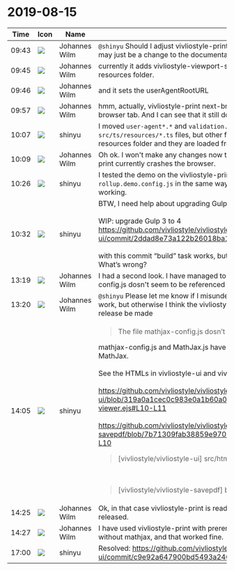# 2019-08-15

|Time|Icon|Name|Message|
|---|---|---|---|
|09:43|![](https://secure.gravatar.com/avatar/4bfb46cf7e0d60e07f9d685589e68267.jpg?s=72&d=https%3A%2F%2Fa.slack-edge.com%2Fdf10d%2Fimg%2Favatars%2Fava_0021-72.png)|Johannes Wilm|`@shinyu` Should I adjust vivliostyle-print so that doesn't add an extra resources folder? It may just be a change to the documentation.|
|09:45|![](https://secure.gravatar.com/avatar/4bfb46cf7e0d60e07f9d685589e68267.jpg?s=72&d=https%3A%2F%2Fa.slack-edge.com%2Fdf10d%2Fimg%2Favatars%2Fava_0021-72.png)|Johannes Wilm|currently it adds vivliostyle-viewport-screen.css and vivliostyle-viewport.css from the resources folder.|
|09:46|![](https://secure.gravatar.com/avatar/4bfb46cf7e0d60e07f9d685589e68267.jpg?s=72&d=https%3A%2F%2Fa.slack-edge.com%2Fdf10d%2Fimg%2Favatars%2Fava_0021-72.png)|Johannes Wilm|and it sets the userAgentRootURL|
|09:57|![](https://secure.gravatar.com/avatar/4bfb46cf7e0d60e07f9d685589e68267.jpg?s=72&d=https%3A%2F%2Fa.slack-edge.com%2Fdf10d%2Fimg%2Favatars%2Fava_0021-72.png)|Johannes Wilm|hmm, actually, vivliostyle-print next-branch doesn't seem to work at all . it crashed the browser tab. And I can see that it still downloads a lot files from the resources-folder.|
|10:07|![](https://avatars.slack-edge.com/2018-04-27/354445776386_e258f5ed5ba887b08668_72.jpg)|shinyu|I moved `user-agent*.*` and `validation.txt` files from the resources folder to the `src/ts/resources/*.ts` files, but other files `vivliostyle-viewport.css` etc. remain in the resources folder and they are loaded from the HTML file.|
|10:09|![](https://secure.gravatar.com/avatar/4bfb46cf7e0d60e07f9d685589e68267.jpg?s=72&d=https%3A%2F%2Fa.slack-edge.com%2Fdf10d%2Fimg%2Favatars%2Fava_0021-72.png)|Johannes Wilm|Oh ok. I won't make any changes now then. But also without this change, vivliostyle-print currently crashes the browser.|
|10:26|![](https://avatars.slack-edge.com/2018-04-27/354445776386_e258f5ed5ba887b08668_72.jpg)|shinyu|I tested the demo on the vivliostyle-print `next` branch — I needed modify `rollup.demo.config.js` in the same way as  `rollup.config.js` (buble -&gt; babel). It seems working.|
|10:32|![](https://avatars.slack-edge.com/2018-04-27/354445776386_e258f5ed5ba887b08668_72.jpg)|shinyu|BTW, I need help about upgrading Gulp 3 to 4 in the vivliostyle-ui project.<br><br>WIP: upgrade Gulp 3 to 4<br><https://github.com/vivliostyle/vivliostyle-ui/commit/2ddad8e73a122b26018ba124fd6f577e80f5fe5c><br><br>with this commit “build” task works, but “serve” task hangs up.<br>What’s wrong?|
|13:19|![](https://secure.gravatar.com/avatar/4bfb46cf7e0d60e07f9d685589e68267.jpg?s=72&d=https%3A%2F%2Fa.slack-edge.com%2Fdf10d%2Fimg%2Favatars%2Fava_0021-72.png)|Johannes Wilm|I had a second look. I have managed to include those css files directly. The file mathjax-config.js dosn't seem to be referenced anywhere.|
|13:20|![](https://secure.gravatar.com/avatar/4bfb46cf7e0d60e07f9d685589e68267.jpg?s=72&d=https%3A%2F%2Fa.slack-edge.com%2Fdf10d%2Fimg%2Favatars%2Fava_0021-72.png)|Johannes Wilm|`@shinyu` Please let me know if I misunderstood anything about how it is supposed to work, but otherwise I think the vivliostyle-print next branch can be merged and a new release be made|
|14:05|![](https://avatars.slack-edge.com/2018-04-27/354445776386_e258f5ed5ba887b08668_72.jpg)|shinyu|<blockquote>The file mathjax-config.js dosn’t seem to be referenced anywhere.</blockquote>mathjax-config.js and MathJax.js have to be referenced from the HTML if you need MathJax.<br><br>See the HTMLs in vivliostyle-ui and vivliostyle-savepdf:<br><br><https://github.com/vivliostyle/vivliostyle-ui/blob/319a0a1cec0c983e0a1b60a03454a7ea6b8b85c4/src/html/vivliostyle-viewer.ejs#L10-L11><br><br><https://github.com/vivliostyle/vivliostyle-savepdf/blob/7b71309fab38859e97026f4df1f133a4e1f3c1d5/broker/index.html#L9-L10><br><blockquote>[vivliostyle/vivliostyle-ui] src/html/vivliostyle-viewer.ejs:10-11</blockquote><br><blockquote>[vivliostyle/vivliostyle-savepdf] broker/index.html:9-10</blockquote>|
|14:25|![](https://secure.gravatar.com/avatar/4bfb46cf7e0d60e07f9d685589e68267.jpg?s=72&d=https%3A%2F%2Fa.slack-edge.com%2Fdf10d%2Fimg%2Favatars%2Fava_0021-72.png)|Johannes Wilm|Ok, in that case vivliostyle-print is ready for release once vivliostyle.js has been released.|
|14:27|![](https://secure.gravatar.com/avatar/4bfb46cf7e0d60e07f9d685589e68267.jpg?s=72&d=https%3A%2F%2Fa.slack-edge.com%2Fdf10d%2Fimg%2Favatars%2Fava_0021-72.png)|Johannes Wilm|I have used vivliostyle-print with prerendered formulas using katex and mathlive and without mathjax, and that worked fine.|
|17:00|![](https://avatars.slack-edge.com/2018-04-27/354445776386_e258f5ed5ba887b08668_72.jpg)|shinyu|Resolved: <https://github.com/vivliostyle/vivliostyle-ui/commit/c9e92a647900bd5493a2401e8620c8010741c106>|
